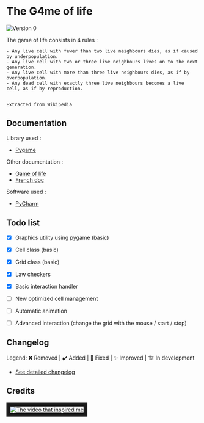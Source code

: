 # The G4me of life
![Version 0](https://img.shields.io/badge/Version-0-red.svg)

The game of life consists in 4 rules :

    - Any live cell with fewer than two live neighbours dies, as if caused by underpopulation.
    - Any live cell with two or three live neighbours lives on to the next generation.
    - Any live cell with more than three live neighbours dies, as if by overpopulation.
    - Any dead cell with exactly three live neighbours becomes a live cell, as if by reproduction.
    
                                                                                 Extracted from Wikipedia


## Documentation

Library used :
- [Pygame](http://www.pygame.org)

Other documentation :
- [Game of life](https://en.wikipedia.org/wiki/Conway%27s_Game_of_Life)
- [French doc](http://apprendre-python.com/)

Software used :
- [PyCharm](https://www.jetbrains.com/pycharm/)


## Todo list
- [x] Graphics utility using pygame (basic)
- [x] Cell class (basic)
- [x] Grid class (basic)
- [x] Law checkers
- [x] Basic interaction handler
- [ ] New optimized cell management
- [ ] Automatic animation
- [ ] Advanced interaction (change the grid with the mouse / start / stop)


## Changelog
Legend: ❌ Removed | ✔️ Added | 💫 Fixed | ✨ Improved | 🏗️ In development
- [See detailed changelog](CHANGELOG.md)


## Credits
<a href="https://www.youtube.com/watch?v=S-W0NX97DB0" target="_blank">
<img src="http://img.youtube.com/vi/S-W0NX97DB0/0.jpg" 
alt="The video that inspired me" border="10" /></a>